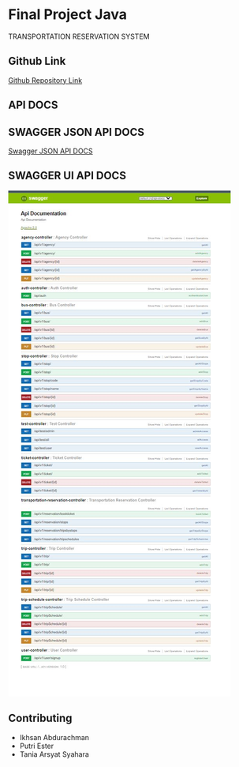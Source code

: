 # Final Project Java
TRANSPORTATION RESERVATION SYSTEM
## Github Link
[Github Repository Link](https://github.com/ihsbramn/final_project_java_TanPutSan)

## API DOCS

## SWAGGER JSON API DOCS

[Swagger JSON API DOCS](https://github.com/ihsbramn/final_project_java_TanPutSan/blob/main/Swaggger.json)


## SWAGGER UI API DOCS

![Swagger UI API DOCS](https://github.com/ihsbramn/final_project_java_TanPutSan/blob/main/swagger.jpeg)

## Contributing

- Ikhsan Abdurachman
- Putri Ester
- Tania Arsyat Syahara
